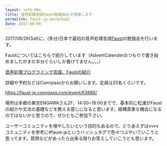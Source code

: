 ```yaml
---
layout: info.hbs
title: 音声処理言語Faust勉強会#1を開催します
permalink: faust-jp-workshop1
date: 2017-08-08
---
```



2017/08/26(Sat)に、(多分)日本で最初の音声処理言語[Faust](http://faust.grame.fr)の勉強会を行います。

Faustについてはこちらで紹介しています（AdventCalenderのつもりで書き始めましたがまだ半分ぐらいしか書けてません。。。）

[音声処理プログラミング言語、Faustの紹介](https://matsuuratomoya.com/blog/2016-12-01/faust-introduction/)

詳細や予約などはConnpassからお願いします。定員は25名くらいです。

<https://faust-jp.connpass.com/event/63886/>

場所は本郷の東京ENGAWAさん2F、14:00~18:00までで、基本的に松浦がFaustの紹介や文法の基礎などを教える感じになると思います。結構貴重な機会になるのではないかと思うので、ぜひともご参加下さい。

ユーザーコミュニティを増やしたいという目的もあるので、とりあえずはvvvvコミュニティを参考に\#faust-jpというハッシュタグで色々つぶやいていこうと思ってます。質問などがあったら出来る限りお答えしていこうとも思います。
